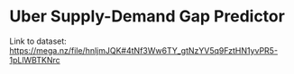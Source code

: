 # Uber Supply-Demand Gap Predictor
Link to dataset: https://mega.nz/file/hnljmJQK#4tNf3Ww6TY_gtNzYV5q9FztHN1yvPR5-1pLlWBTKNrc

